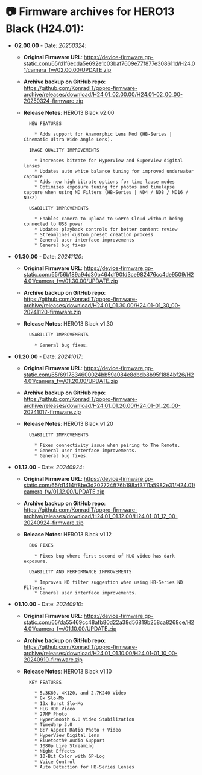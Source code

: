# 📷 Firmware archives for HERO13 Black (H24.01):

- **02.00.00** - Date: *20250324*:
	- **Original Firmware URL**: https://device-firmware.gp-static.com/65/d1f6ecda5e692e1c03baf7609e77f877e308611d/H24.01/camera_fw/02.00.00/UPDATE.zip
	- **Archive backup on GitHub repo**: https://github.com/KonradIT/gopro-firmware-archive/releases/download/H24.01_02.00.00/H24.01-02_00_00-20250324-firmware.zip
	- **Release Notes**:
            HERO13 Black v2.00
			
			NEW FEATURES
			
			  * Adds support for Anamorphic Lens Mod (HB-Series | Cinematic Ultra Wide Angle Lens).
			
			IMAGE QUALITY IMPROVEMENTS
			
			  * Increases bitrate for HyperView and SuperView digital lenses
			  * Updates auto white balance tuning for improved underwater capture
			  * Adds new high bitrate options for time lapse modes
			  * Optimizes exposure tuning for photos and timelapse capture when using ND Filters (HB-Series | ND4 / ND8 / ND16 / ND32)
			
			USABILITY IMPROVEMENTS
			
			  * Enables camera to upload to GoPro Cloud without being connected to USB power
			  * Updates playback controls for better content review
			  * Streamlines custom preset creation process
			  * General user interface improvements
			  * General bug fixes
			
			
- **01.30.00** - Date: *20241120*:
	- **Original Firmware URL**: https://device-firmware.gp-static.com/65/56b189a94d30b464df90fd3ce982476cc4de9509/H24.01/camera_fw/01.30.00/UPDATE.zip
	- **Archive backup on GitHub repo**: https://github.com/KonradIT/gopro-firmware-archive/releases/download/H24.01_01.30.00/H24.01-01_30_00-20241120-firmware.zip
	- **Release Notes**:
            HERO13 Black v1.30
			
			USABILITY IMPROVEMENTS
			
			  * General bug fixes.
			
			
- **01.20.00** - Date: *20241017*:
	- **Original Firmware URL**: https://device-firmware.gp-static.com/65/6917834600024bb59a084e8dbdb8b95f1884bf26/H24.01/camera_fw/01.20.00/UPDATE.zip
	- **Archive backup on GitHub repo**: https://github.com/KonradIT/gopro-firmware-archive/releases/download/H24.01_01.20.00/H24.01-01_20_00-20241017-firmware.zip
	- **Release Notes**:
            HERO13 Black v1.20
			
			USABILITY IMPROVEMENTS
			
			  * Fixes connectivity issue when pairing to The Remote.
			  * General user interface improvements.
			  * General bug fixes.
			
			
- **01.12.00** - Date: *20240924*:
	- **Original Firmware URL**: https://device-firmware.gp-static.com/65/d1414ff8be3d202724ff76b198af3711a5982e31/H24.01/camera_fw/01.12.00/UPDATE.zip
	- **Archive backup on GitHub repo**: https://github.com/KonradIT/gopro-firmware-archive/releases/download/H24.01_01.12.00/H24.01-01_12_00-20240924-firmware.zip
	- **Release Notes**:
            HERO13 Black v1.12
			
			BUG FIXES
			
			  * Fixes bug where first second of HLG video has dark exposure.
			
			USABILITY AND PERFORMANCE IMPROVEMENTS
			
			  * Improves ND filter suggestion when using HB-Series ND Filters.
			  * General user interface improvements. 
			
			
- **01.10.00** - Date: *20240910*:
	- **Original Firmware URL**: https://device-firmware.gp-static.com/65/da55469cc48afb80d22a38d56819b258ca8268ce/H24.01/camera_fw/01.10.00/UPDATE.zip
	- **Archive backup on GitHub repo**: https://github.com/KonradIT/gopro-firmware-archive/releases/download/H24.01_01.10.00/H24.01-01_10_00-20240910-firmware.zip
	- **Release Notes**:
            HERO13 Black v1.10
			
			KEY FEATURES
			
			  * 5.3K60, 4K120, and 2.7K240 Video
			  * 8x Slo-Mo
			  * 13x Burst Slo-Mo
			  * HLG HDR Video
			  * 27MP Photo
			  * HyperSmooth 6.0 Video Stabilization
			  * TimeWarp 3.0
			  * 8:7 Aspect Ratio Photo + Video
			  * HyperView Digital Lens
			  * Bluetooth® Audio Support
			  * 1080p Live Streaming
			  * Night Effects
			  * 10-Bit Color with GP-Log
			  * Voice Control
			  * Auto Detection for HB-Series Lenses
			
			

